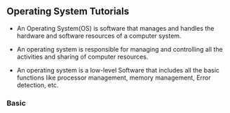## Operating System Tutorials

* An Operating System(OS) is software that manages and handles the hardware and software resources of a computer system.

* An operating system is responsible for managing and controlling all the activities and sharing of computer resources.

* An operating system is a low-level Software that includes all the basic functions like processor management, memory management, Error detection, etc.

### Basic